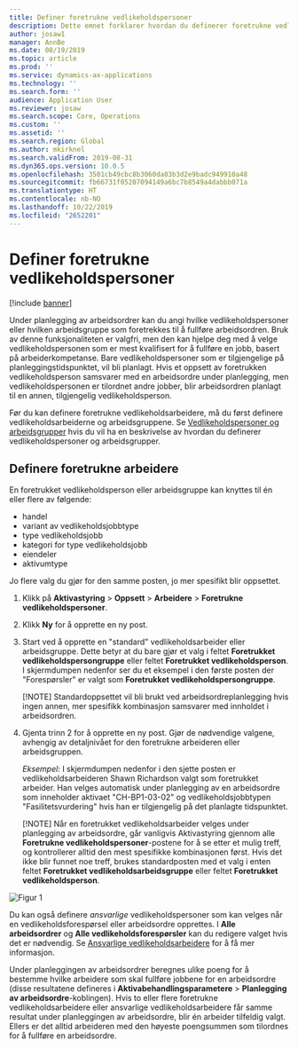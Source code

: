 ```yaml
---
title: Definer foretrukne vedlikeholdspersoner
description: Dette emnet forklarer hvordan du definerer foretrukne vedlikeholdspersoner i Aktivastyring.
author: josaw1
manager: AnnBe
ms.date: 08/19/2019
ms.topic: article
ms.prod: ''
ms.service: dynamics-ax-applications
ms.technology: ''
ms.search.form: ''
audience: Application User
ms.reviewer: josaw
ms.search.scope: Core, Operations
ms.custom: ''
ms.assetid: ''
ms.search.region: Global
ms.author: mkirknel
ms.search.validFrom: 2019-08-31
ms.dyn365.ops.version: 10.0.5
ms.openlocfilehash: 3501cb49cbc8b3060da03b3d2e9badc949910a48
ms.sourcegitcommit: fb66731f05207094149a6bc7b8549a4dabbb071a
ms.translationtype: HT
ms.contentlocale: nb-NO
ms.lasthandoff: 10/22/2019
ms.locfileid: "2652201"
---
```

# <a name="set-up-preferred-maintenance-workers"></a>Definer foretrukne vedlikeholdspersoner

[!include [banner](../../includes/banner.md)]

 

Under planlegging av arbeidsordrer kan du angi hvilke vedlikeholdspersoner eller hvilken arbeidsgruppe som foretrekkes til å fullføre arbeidsordren. Bruk av denne funksjonaliteten er valgfri, men den kan hjelpe deg med å velge vedlikeholdspersonen som er mest kvalifisert for å fullføre en jobb, basert på arbeiderkompetanse. Bare vedlikeholdspersoner som er tilgjengelige på planleggingstidspunktet, vil bli planlagt. Hvis et oppsett av foretrukken vedlikeholdsperson samsvarer med en arbeidsordre under planlegging, men vedlikeholdspersonen er tilordnet andre jobber, blir arbeidsordren planlagt til en annen, tilgjengelig vedlikeholdsperson.

Før du kan definere foretrukne vedlikeholdsarbeidere, må du først definere vedlikeholdsarbeiderne og arbeidsgruppene. Se [Vedlikeholdspersoner og arbeidsgrupper](../setup-for-objects/workers-and-worker-groups.md) hvis du vil ha en beskrivelse av hvordan du definerer vedlikeholdspersoner og arbeidsgrupper.

## <a name="set-up-preferred-workers"></a>Definere foretrukne arbeidere

En foretrukket vedlikeholdsperson eller arbeidsgruppe kan knyttes til én eller flere av følgende:

- handel  
- variant av vedlikeholdsjobbtype  
- type vedlikeholdsjobb  
- kategori for type vedlikeholdsjobb  
- eiendeler  
- aktivumtype  

Jo flere valg du gjør for den samme posten, jo mer spesifikt blir oppsettet.

1. Klikk på **Aktivastyring** > **Oppsett** > **Arbeidere** > **Foretrukne vedlikeholdspersoner**.

2. Klikk **Ny** for å opprette en ny post.

3. Start ved å opprette en "standard" vedlikeholdsarbeider eller arbeidsgruppe. Dette betyr at du bare gjør et valg i feltet **Foretrukket vedlikeholdspersongruppe** eller feltet **Foretrukket vedlikeholdsperson**. I skjermdumpen nedenfor ser du et eksempel i den første posten der "Forespørsler" er valgt som **Foretrukket vedlikeholdspersongruppe**.

    [!NOTE] Standardoppsettet vil bli brukt ved arbeidsordreplanlegging hvis ingen annen, mer spesifikk kombinasjon samsvarer med innholdet i arbeidsordren.

4. Gjenta trinn 2 for å opprette en ny post. Gjør de nødvendige valgene, avhengig av detaljnivået for den foretrukne arbeideren eller arbeidsgruppen. 

    *Eksempel:* I skjermdumpen nedenfor i den sjette posten er vedlikeholdsarbeideren Shawn Richardson valgt som foretrukket arbeider. Han velges automatisk under planlegging av en arbeidsordre som inneholder aktivaet "CH-BP1-03-02" og vedlikeholdsjobbtypen "Fasilitetsvurdering" hvis han er tilgjengelig på det planlagte tidspunktet.

    [!NOTE] Når en foretrukket vedlikeholdsarbeider velges under planlegging av arbeidsordre, går vanligvis Aktivastyring gjennom alle **Foretrukne vedlikeholdspersoner**-postene for å se etter et mulig treff, og kontrollerer alltid den mest spesifikke kombinasjonen først. Hvis det ikke blir funnet noe treff, brukes standardposten med et valg i enten feltet **Foretrukket vedlikeholdsarbeidsgruppe** eller feltet **Foretrukket vedlikeholdsperson**.

![Figur 1](media/02-work-order-scheduling.png)

Du kan også definere *ansvarlige* vedlikeholdspersoner som kan velges når en vedlikeholdsforespørsel eller arbeidsordre opprettes. I **Alle arbeidsordrer** og **Alle vedlikeholdsforespørsler** kan du redigere valget hvis det er nødvendig. Se [Ansvarlige vedlikeholdsarbeidere](../setup-for-maintenance-requests/responsible-workers.md) for å få mer informasjon.

Under planleggingen av arbeidsordrer beregnes ulike poeng for å bestemme hvilke arbeidere som skal fullføre jobbene for en arbeidsordre (disse resultatene defineres i **Aktivabehandlingsparametere** > **Planlegging av arbeidsordre**-koblingen). Hvis to eller flere foretrukne vedlikeholdsarbeidere eller ansvarlige vedlikeholdsarbeidere får samme resultat under planleggingen av arbeidsordre, blir én arbeider tilfeldig valgt. Ellers er det alltid arbeideren med den høyeste poengsummen som tilordnes for å fullføre en arbeidsordre.

